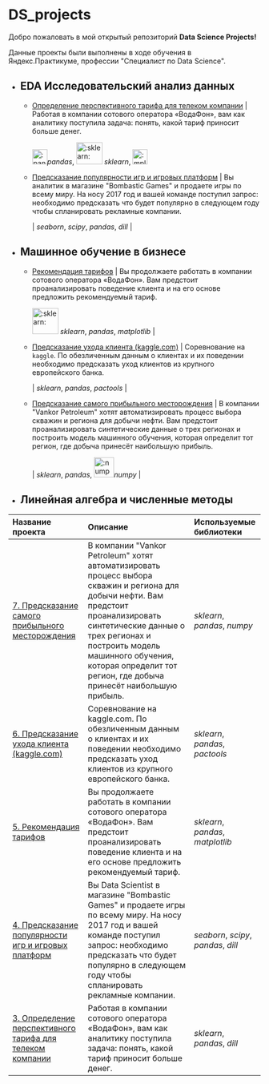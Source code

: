 # DS_projects

Добро пожаловать в мой открытый репозиторий **Data Science Projects!**

Данные проекты были выполнены в ходе обучения в Яндекс.Практикуме, профессии "Специалист по Data Science". 

- ## EDA Исследовательский анализ данных
  
  - [Определение перспективного тарифа для телеком компании](DS_Project_3_Telecom) | Работая в компании сотового оператора «ВодаФон», вам как аналитику поступила задача: понять, какой тариф приносит больше денег. 
  
    <img src="https://upload.wikimedia.org/wikipedia/commons/e/ed/Pandas_logo.svg" alt=":pandas:" width="" height="30" />*pandas*, <img src="https://emoji.slack-edge.com/T040HKJE3/sklearn/a7d005b31d981059.png" alt=":sklearn:" width="52" height="44" /> *sklearn*,  <img src="https://coderlessons.com/wp-content/uploads/2019/07/matplotlib_image.jpg" alt=":mplt:" width="" height="30" />
  
  - [Предсказание популярности игр и игровых платформ](DS_Project_4_Gaming_platforms) | Вы аналитик в магазине "Bombastic Games" и продаете игры по всему миру. На носу 2017 год и вашей команде поступил запрос: необходимо предсказать что будет популярно в следующем году чтобы спланировать рекламные компании. 
  
    | *seaborn*, *scipy*, *pandas*, *dill* |
  
    
  
- ## Машинное обучение в бизнесе
  
  - [Рекомендация тарифов](DS_Project_5_Telecom_recommend) | Вы продолжаете работать в компании сотового оператора «ВодаФон». Вам предстоит проанализировать поведение клиента и на его основе предложить рекомендуемый тариф. 
  
    <img src="https://emoji.slack-edge.com/T040HKJE3/sklearn/a7d005b31d981059.png" alt=":sklearn:" width="52" height="" /> *sklearn*, *pandas*, *matplotlib* |
  
  - [Предсказание ухода клиента (kaggle.com)](DS_Project_6_Churn_prediction) | Cоревнование на `kaggle`. По обезличенным данным о клиентах и их поведении необходимо предсказать уход клиентов из крупного европейского банка. 
  
    | *sklearn*, *pandas*, *pactools* |
  
  - [Предсказание самого прибыльного месторождения](DS_Project_7_Petroleum_prediction) | В компании "Vankor Petroleum" хотят автоматизировать процесс выбора скважин и региона для добычи нефти. Вам предстоит проанализировать синтетические данные о трех регионах и построить модель машинного обучения, которая определит тот регион, где добыча принесёт наибольшую прибыль. 
  
    | *sklearn*, *pandas*, <img src="https://upload.wikimedia.org/wikipedia/commons/3/31/NumPy_logo_2020.svg" alt=":numpy:" width="" height="40" />*numpy* | 
  
- ## Линейная алгебра и численные методы


| Название проекта | Описание | Используемые библиотеки |
| :---------------------- | :---------------------- | :---------------------- |
| [7. Предсказание самого прибыльного месторождения](DS_Project_7_Petroleum_prediction) | В компании "Vankor Petroleum" хотят автоматизировать процесс выбора скважин и региона для добычи нефти. Вам предстоит проанализировать синтетические данные о трех регионах и построить модель машинного обучения, которая определит тот регион, где добыча принесёт наибольшую прибыль. | *sklearn*, *pandas*, *numpy* |
| [6. Предсказание ухода клиента (kaggle.com)](DS_Project_6_Churn_prediction) | Cоревнование на kaggle.com. По обезличенным данным о клиентах и их поведении необходимо предсказать уход клиентов из крупного европейского банка. | *sklearn*, *pandas*, *pactools* |
| [5. Рекомендация тарифов](DS_Project_5_Telecom_recommend) | Вы продолжаете работать в компании сотового оператора «ВодаФон». Вам предстоит проанализировать поведение клиента и на его основе предложить рекомендуемый тариф. | *sklearn*, *pandas*, *matplotlib* |
| [4. Предсказание популярности игр и игровых платформ](DS_Project_4_Gaming_platforms) | Вы Data Scientist в магазине "Bombastic Games" и продаете игры по всему миру. На носу 2017 год и вашей команде поступил запрос: необходимо предсказать что будет популярно в следующем году чтобы спланировать рекламные компании. | *seaborn*, *scipy*, *pandas*, *dill* |
| [3. Определение перспективного тарифа для телеком компании](DS_Project_3_Telecom) | Работая в компании сотового оператора «ВодаФон», вам как аналитику поступила задача: понять, какой тариф приносит больше денег. | *sklearn*, *pandas*, *dill* |